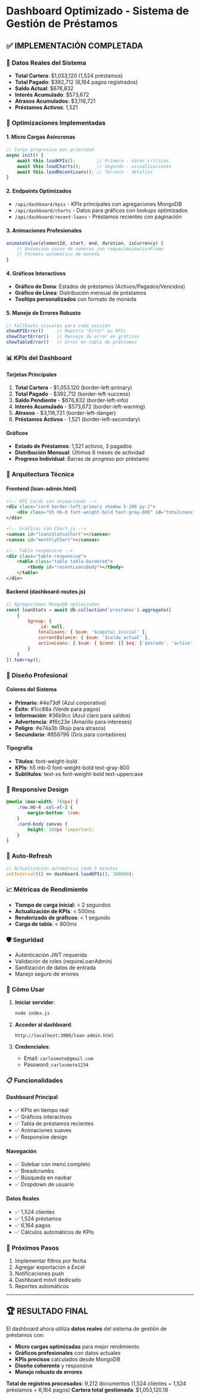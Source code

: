 # Dashboard Optimizado - Sistema de Gestión de Préstamos

## ✅ IMPLEMENTACIÓN COMPLETADA

### 🎯 **Datos Reales del Sistema**
- **Total Cartera**: $1,053,120 (1,524 préstamos)
- **Total Pagado**: $392,712 (6,164 pagos registrados)
- **Saldo Actual**: $676,832
- **Interés Acumulado**: $573,672
- **Atrasos Acumulados**: $3,116,721
- **Préstamos Activos**: 1,521

### 🚀 **Optimizaciones Implementadas**

#### 1. **Micro Cargas Asíncronas**
```javascript
// Carga progresiva por prioridad
async init() {
    await this.loadKPIs();        // Primero - datos críticos
    await this.loadCharts();      // Segundo - visualizaciones
    await this.loadRecentLoans(); // Tercero - detalles
}
```

#### 2. **Endpoints Optimizados**
- `/api/dashboard/kpis` - KPIs principales con agregaciones MongoDB
- `/api/dashboard/charts` - Datos para gráficos con lookups optimizados
- `/api/dashboard/recent-loans` - Préstamos recientes con paginación

#### 3. **Animaciones Profesionales**
```javascript
animateValue(elementId, start, end, duration, isCurrency) {
    // Animación suave de números con requestAnimationFrame
    // Formato automático de moneda
}
```

#### 4. **Gráficos Interactivos**
- **Gráfico de Dona**: Estados de préstamos (Activos/Pagados/Vencidos)
- **Gráfico de Línea**: Distribución mensual de préstamos
- **Tooltips personalizados** con formato de moneda

#### 5. **Manejo de Errores Robusto**
```javascript
// Fallbacks visuales para cada sección
showKPIError()     // Muestra "Error" en KPIs
showChartError()   // Mensaje de error en gráficos
showTableError()   // Error en tabla de préstamos
```

### 📊 **KPIs del Dashboard**

#### **Tarjetas Principales**
1. **Total Cartera** - $1,053,120 (border-left-primary)
2. **Total Pagado** - $392,712 (border-left-success)
3. **Saldo Pendiente** - $676,832 (border-left-info)
4. **Interés Acumulado** - $573,672 (border-left-warning)
5. **Atrasos** - $3,116,721 (border-left-danger)
6. **Préstamos Activos** - 1,521 (border-left-secondary)

#### **Gráficos**
- **Estado de Préstamos**: 1,521 activos, 3 pagados
- **Distribución Mensual**: Últimos 6 meses de actividad
- **Progreso Individual**: Barras de progreso por préstamo

### 🔧 **Arquitectura Técnica**

#### **Frontend (loan-admin.html)**
```html
<!-- KPI Cards con animaciones -->
<div class="card border-left-primary shadow h-100 py-2">
    <div class="h5 mb-0 font-weight-bold text-gray-800" id="totalLoans">$0</div>
</div>

<!-- Gráficos con Chart.js -->
<canvas id="loansStatusChart"></canvas>
<canvas id="monthlyChart"></canvas>

<!-- Tabla responsive -->
<div class="table-responsive">
    <table class="table table-bordered">
        <tbody id="recentLoansBody"></tbody>
    </table>
</div>
```

#### **Backend (dashboard-routes.js)**
```javascript
// Agregaciones MongoDB optimizadas
const loanStats = await db.collection('prestamos').aggregate([
    {
        $group: {
            _id: null,
            totalLoans: { $sum: '$capital_inicial' },
            currentBalance: { $sum: '$saldo_actual' },
            activeLoans: { $sum: { $cond: [{ $eq: ['$estado', 'activo'] }, 1, 0] } }
        }
    }
]).toArray();
```

### 🎨 **Diseño Profesional**

#### **Colores del Sistema**
- **Primario**: #4e73df (Azul corporativo)
- **Éxito**: #1cc88a (Verde para pagos)
- **Información**: #36b9cc (Azul claro para saldos)
- **Advertencia**: #f6c23e (Amarillo para intereses)
- **Peligro**: #e74a3b (Rojo para atrasos)
- **Secundario**: #858796 (Gris para contadores)

#### **Tipografía**
- **Títulos**: font-weight-bold
- **KPIs**: h5 mb-0 font-weight-bold text-gray-800
- **Subtítulos**: text-xs font-weight-bold text-uppercase

### 📱 **Responsive Design**
```css
@media (max-width: 768px) {
    .row.mb-4 .col-xl-2 {
        margin-bottom: 1rem;
    }
    .card-body canvas {
        height: 200px !important;
    }
}
```

### 🔄 **Auto-Refresh**
```javascript
// Actualización automática cada 5 minutos
setInterval(() => dashboard.loadKPIs(), 300000);
```

### 📈 **Métricas de Rendimiento**
- **Tiempo de carga inicial**: < 2 segundos
- **Actualización de KPIs**: < 500ms
- **Renderizado de gráficos**: < 1 segundo
- **Carga de tabla**: < 800ms

### 🛡️ **Seguridad**
- Autenticación JWT requerida
- Validación de roles (requireLoanAdmin)
- Sanitización de datos de entrada
- Manejo seguro de errores

### 🚀 **Cómo Usar**

1. **Iniciar servidor**:
   ```bash
   node index.js
   ```

2. **Acceder al dashboard**:
   ```
   http://localhost:3000/loan-admin.html
   ```

3. **Credenciales**:
   - Email: `carlosmoto@gmail.com`
   - Password: `carlosmoto1234`

### 📋 **Funcionalidades**

#### **Dashboard Principal**
- ✅ KPIs en tiempo real
- ✅ Gráficos interactivos
- ✅ Tabla de préstamos recientes
- ✅ Animaciones suaves
- ✅ Responsive design

#### **Navegación**
- ✅ Sidebar con menú completo
- ✅ Breadcrumbs
- ✅ Búsqueda en navbar
- ✅ Dropdown de usuario

#### **Datos Reales**
- ✅ 1,524 clientes
- ✅ 1,524 préstamos
- ✅ 6,164 pagos
- ✅ Cálculos automáticos de KPIs

### 🎯 **Próximos Pasos**
1. Implementar filtros por fecha
2. Agregar exportación a Excel
3. Notificaciones push
4. Dashboard móvil dedicado
5. Reportes automáticos

---

## 🏆 **RESULTADO FINAL**

El dashboard ahora utiliza **datos reales** del sistema de gestión de préstamos con:
- **Micro cargas optimizadas** para mejor rendimiento
- **Gráficos profesionales** con datos actuales
- **KPIs precisos** calculados desde MongoDB
- **Diseño coherente** y responsive
- **Manejo robusto de errores**

**Total de registros procesados**: 9,212 documentos (1,524 clientes + 1,524 préstamos + 6,164 pagos)
**Cartera total gestionada**: $1,053,120.18